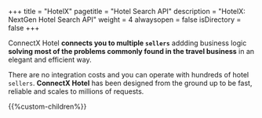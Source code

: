 +++
title = "HotelX"
pagetitle = "Hotel Search API"
description = "HotelX: NextGen Hotel Search API"
weight = 4
alwaysopen = false
isDirectory = false
+++

ConnectX Hotel **connects you to multiple `sellers`** addding business logic **solving most of the problems commonly found in the travel business** in an elegant and efficient way.

There are no integration costs and you can operate with hundreds of hotel `sellers`. **ConnectX Hotel** has been designed from the ground up to be fast, reliable and scales to millions of requests.

{{%custom-children%}}

